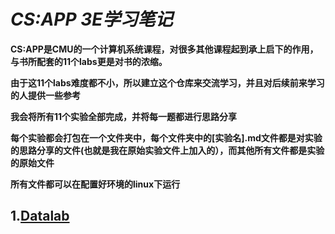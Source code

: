 # *CS:APP 3E学习笔记*
**CS:APP是CMU的一个计算机系统课程，对很多其他课程起到承上启下的作用，与书所配套的11个labs更是对书的浓缩。**

**由于这11个labs难度都不小，所以建立这个仓库来交流学习，并且对后续前来学习的人提供一些参考**

**我会将所有11个实验全部完成，并将每一题都进行思路分享**

**每个实验都会打包在一个文件夹中，每个文件夹中的[实验名].md文件都是对实验的思路分享的文件(也就是我在原始实验文件上加入的），而其他所有文件都是实验的原始文件**

**所有文件都可以在配置好环境的linux下运行**

## 1.[Datalab](https://github.com/zxcv545/-csapp-computer-systems-a-programmer-s-perspective-/blob/main/Datalab-handout/Datalab.md)
